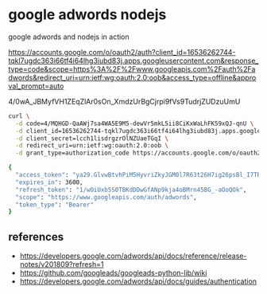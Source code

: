 # google adwords nodejs

google adwords and nodejs in action

https://accounts.google.com/o/oauth2/auth?client_id=16536262744-tqkl7ugdc363i66tf4i64lhg3iubd83j.apps.googleusercontent.com&response_type=code&scope=https%3A%2F%2Fwww.googleapis.com%2Fauth%2Fadwords&redirect_uri=urn:ietf:wg:oauth:2.0:oob&access_type=offline&approval_prompt=auto

4/0wA_JBMyfVH1ZEqZlAr0sOn_XmdzUrBgCjrpi9fVs9TudrjZUDzuUmU

```bash
curl \
  -d code=4/MQHGD-QaAWj7sa4WA5E9M5-dewVr5mkL5ii8CiKxWaLhFK59xQJ-qnU \
  -d client_id=16536262744-tqkl7ugdc363i66tf4i64lhg3iubd83j.apps.googleusercontent.com \
  -d client_secret=lcch1lisdrgzrOlNZUaeTGqI \
  -d redirect_uri=urn:ietf:wg:oauth:2.0:oob \
  -d grant_type=authorization_code https://accounts.google.com/o/oauth2/token
```

```bash
{
  "access_token": "ya29.GlvwBtvhPiM5HyvriZkyJGM0l7R63t26H7ig26psBl_I7TRVF86mlWSCvWbcuXeFPtGwuPnXbF4i6HM96pAITSGM_tyHm1i4JpPnCpHQmjH6hHYCCfCKmOlATMhQ",
  "expires_in": 3600,
  "refresh_token": "1/wOiUxb5S0TBKdDDwGfANp9kja4oBMrn45BG_-aOoQOk",
  "scope": "https://www.googleapis.com/auth/adwords",
  "token_type": "Bearer"
}
```

## references

- https://developers.google.com/adwords/api/docs/reference/release-notes/v201809?refresh=1
- https://github.com/googleads/googleads-python-lib/wiki
- https://developers.google.com/adwords/api/docs/guides/authentication
